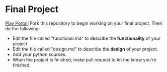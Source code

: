 # Final Project

[Play Portal!](http://runpython.com/?user=averywallis&repo=Final-Project&name=FinalProject.py)
Fork this repository to begin working on your final project. Then do the following:

* Edit the file called "functional.md" to describe the **functionality** of your project.
* Edit the file called "design.md" to describe the **design** of your project.
* Add your python sources.
* When the project is finished, make  pull request to let me know you're finished.
